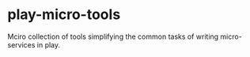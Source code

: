 # play-micro-tools

Mciro collection of tools simplifying the common tasks of writing micro-services in play.

